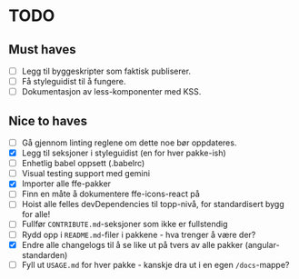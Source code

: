 # TODO

## Must haves

* [ ] Legg til byggeskripter som faktisk publiserer.
* [ ] Få styleguidist til å fungere.
* [ ] Dokumentasjon av less-komponenter med KSS.

## Nice to haves

* [ ] Gå gjennom linting reglene om dette noe bør oppdateres.
* [x] Legg til seksjoner i styleguidist (en for hver pakke-ish)
* [ ] Enhetlig babel oppsett (.babelrc)
* [ ] Visual testing support med gemini
* [x] Importer alle ffe-pakker
* [ ] Finn en måte å dokumentere ffe-icons-react på
* [ ] Hoist alle felles devDependencies til topp-nivå, for standardisert bygg for alle!
* [ ] Fullfør `CONTRIBUTE.md`-seksjoner som ikke er fullstendig
* [ ] Rydd opp i `README.md`-filer i pakkene - hva trenger å være der?
* [x] Endre alle changelogs til å se like ut på tvers av alle pakker (angular-standarden)
* [ ] Fyll ut `USAGE.md` for hver pakke - kanskje dra ut i en egen `/docs`-mappe?
